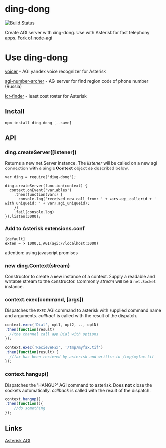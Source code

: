 # ding-dong

[![Build Status](https://travis-ci.org/antirek/ding-dong.svg?branch=master)](https://travis-ci.org/antirek/ding-dong)

Create AGI server with ding-dong. Use with Asterisk for fast telephony apps. [Fork of node-agi](http://github.com/brianc/node-agi)


Use ding-dong
=============

[voicer](http://github.com/antirek/voicer) - AGI yandex voice recognizer for Asterisk

[agi-number-archer](http://github.com/antirek/agi-number-archer) - AGI server for find region code of phone number (Russia)

[lcr-finder](http://github.com/antirek/lcr-finder) - least cost router for Asterisk



## Install

```
npm install ding-dong [--save]
```

## API

### ding.createServer([listener])

Returns a new net.Server instance.  The _listener_ will be called on a new agi connection with a single __Context__ object as described below.

`````
var ding = require('ding-dong');

ding.createServer(function(context) {
  context.onEvent('variables')
    .then(function(vars) {
      console.log('received new call from: ' + vars.agi_callerid + ' with uniqueid: ' + vars.agi_uniqueid);
    })
    .fail(console.log);
}).listen(3000);

`````

### Add to Asterisk extensions.conf

`````
[default]
exten = > 1000,1,AGI(agi://localhost:3000)
`````


attention: using javascript promises


### new ding.Context(stream)

Constructor to create a new instance of a context.  Supply a readable and writable stream to the constructor.  Commonly _stream_ will be a `net.Socket` instance.


### context.exec(command, [args])

Dispatches the `EXEC` AGI command to asterisk with supplied command name and arguments.  _callback_ is called with the result of the dispatch.

```js
context.exec('Dial', opt1, opt2, .., optN)
.then(function(result)
  //the channel call app Dial with options
});

context.exec('RecieveFax', '/tmp/myfax.tif')
.then(function(result) {
  //fax has been recieved by asterisk and written to /tmp/myfax.tif
});
```

### context.hangup()

Dispatches the 'HANGUP' AGI command to asterisk.  Does __not__ close the sockets automatically.  _callback_ is called with the result of the dispatch.

```js
context.hangup()
.then(function(){
    //do something
});
```

## Links

[Asterisk AGI](https://wiki.asterisk.org/wiki/display/AST/Asterisk+13+AGI+Commands)